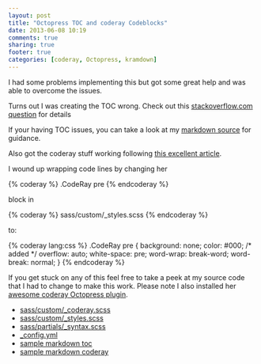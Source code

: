 ```yaml
---
layout: post
title: "Octopress TOC and coderay Codeblocks"
date: 2013-06-08 10:19
comments: true
sharing: true
footer: true
categories: [coderay, Octopress, kramdown]
---
```


I had some problems implementing this but got some great help and was able to overcome the issues.

  <!-- more -->
Turns out I was creating the TOC wrong.  Check out this [stackoverflow.com question](http://stackoverflow.com/questions/16967670/octopress-kramdown-generate-error-for-tags-with) for details

If your having TOC issues, you can take a look at my [markdown source](https://raw.github.com/jewelsjacobs/jewelsjacobs.github.io/source/source/resources/index.markdown) for guidance.

Also got the coderay stuff working following [this excellent article](http://blog.codebykat.com/2013/05/23/gorgeous-octopress-codeblocks-with-coderay/).

I wound up wrapping code lines by changing her

{% coderay %}
.CodeRay pre
{% endcoderay %}

block in

{% coderay %}
sass/custom/_styles.scss
{% endcoderay %}

to:

{% coderay lang:css %}
.CodeRay pre {
  background: none;
  color: #000;
  /* added */
  overflow: auto;
  white-space: pre;
  word-wrap: break-word;
  word-break: normal;
}
{% endcoderay %}

If you get stuck on any of this feel free to take a peek at my source code that I
had to change to make this work.  Please note I also installed her [awesome coderay Octopress plugin](https://github.com/codebykat/blog/blob/2f6c9615c02869dca5f52921ac5eb7e0b35a6427/plugins/code_ray_block.rb).

 * [sass/custom/_coderay.scss](https://raw.github.com/jewelsjacobs/jewelsjacobs.github.io/source/sass/custom/_coderay.scss)
 * [sass/custom/_styles.scss](https://raw.github.com/jewelsjacobs/jewelsjacobs.github.io/source/sass/custom/_styles.scss)
 * [sass/partials/_syntax.scss](https://raw.github.com/jewelsjacobs/jewelsjacobs.github.io/source/sass/partials/_syntax.scss)
 * [_config.yml](https://raw.github.com/jewelsjacobs/jewelsjacobs.github.io/source/_config.yml)
 * [sample markdown toc](https://raw.github.com/jewelsjacobs/jewelsjacobs.github.io/source/source/resources/index.markdown)
 * [sample markdown coderay](https://raw.github.com/jewelsjacobs/jewelsjacobs.github.io/source/source/_posts/2013-05-01-trick-to-get-three-js-camera-z-plane-value-in-browser-development-tools-console.markdown)
